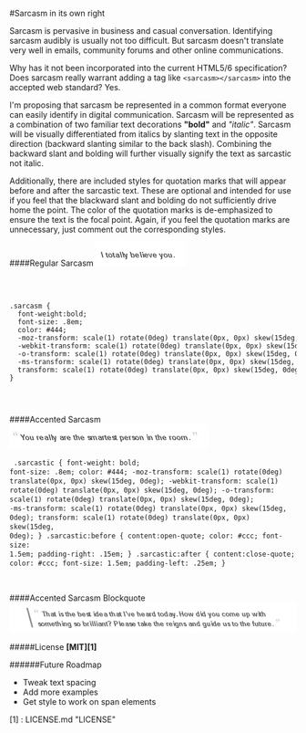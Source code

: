 <link href="sarcasm.css" rel="stylesheet"></link>

#Sarcasm in its own right

Sarcasm is pervasive in business and casual conversation. Identifying sarcasm audibly is usually not too difficult. But sarcasm doesn't translate very well in emails, community forums and other online communications.

Why has it not been incorporated into the current HTML5/6 specification? Does sarcasm really warrant adding a tag like <code>&lt;sarcasm&gt;&lt;/sarcasm&gt;</code> into the accepted web standard? Yes.

I'm proposing that sarcasm be represented in a common format everyone can easily identify in digital communication. Sarcasm will be represented as a combination of two familiar text decorations <strong>"bold"</strong> and <em>"italic"</em>. Sarcasm will be visually differentiated from italics by slanting text in the opposite direction (backward slanting similar to the back slash). Combining the backward slant and bolding will further visually signify the text as sarcastic not italic.

Additionally, there are included styles for quotation marks that will appear before and after the sarcastic text. These are optional and intended for use if you feel that the blackward slant and bolding do not sufficiently drive home the point. The color of the quotation marks is de-emphasized to ensure the text is the focal point. Again, if you feel the quotation marks are unnecessary, just comment out the corresponding styles.


####Regular Sarcasm
![Regular Sarcasm](sarcasm1.png "Regular Sarcasm")

<code>
	<pre>
.sarcasm {
  font-weight:bold;
  font-size: .8em;
  color: #444;
  -moz-transform: scale(1) rotate(0deg) translate(0px, 0px) skew(15deg, 0deg);
  -webkit-transform: scale(1) rotate(0deg) translate(0px, 0px) skew(15deg, 0deg);
  -o-transform: scale(1) rotate(0deg) translate(0px, 0px) skew(15deg, 0deg);
  -ms-transform: scale(1) rotate(0deg) translate(0px, 0px) skew(15deg, 0deg);
  transform: scale(1) rotate(0deg) translate(0px, 0px) skew(15deg, 0deg);
}
	</pre>
</code>


####Accented Sarcasm
![Accented Sarcasm](sarcasm2.png "Accented Sarcasm")
<code>
	<pre>
.sarcastic {
  font-weight: bold;
  font-size: .8em;
  color: #444;
  -moz-transform: scale(1) rotate(0deg) translate(0px, 0px) skew(15deg, 0deg);
  -webkit-transform: scale(1) rotate(0deg) translate(0px, 0px) skew(15deg, 0deg);
  -o-transform: scale(1) rotate(0deg) translate(0px, 0px) skew(15deg, 0deg);
  -ms-transform: scale(1) rotate(0deg) translate(0px, 0px) skew(15deg, 0deg);
  transform: scale(1) rotate(0deg) translate(0px, 0px) skew(15deg, 0deg);
}
.sarcastic:before {
  content:open-quote;
  color: #ccc;
  font-size: 1.5em;
  padding-right: .15em;
}
.sarcastic:after {
  content:close-quote;
  color: #ccc;
  font-size: 1.5em;
  padding-left: .25em;
}
	</pre>
</code>


####Accented Sarcasm Blockquote
![Accented Sarcasm Blockquote](sarcasm3.png "Accented Sarcasm Blockquote")


#####License
**[MIT][1]**


######Future Roadmap

+ Tweak text spacing
+ Add more examples
+ Get style to work on span elements

[1] : LICENSE.md "LICENSE"